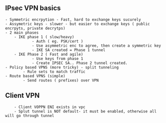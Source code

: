 ## IPsec VPN basics
    - Symmetric encrpytion - Fast, hard to exchange keys sucurely
    - Assymetric keys - slower - but easier to exchange keys ( public encrpyts, private decrytps)
    - 2 main phases
        - IKE phase 1 ( slow/heavy)
                - Auth ( eg. PSK/cert )
                - Use asymmetric enc to agree, then create a symmetric key
                - IKE SA created = Phase 1 tunnel
        - IKE Phase 2 ( Fast and agile)
                - Use keys from phase 1
                - Create IPSEC SA.. Phase 2 tunnel created.
    - Policy based VPNS (more tricky) - split tunneling
            - Rule sets to match traffic
    - Route based VPNS (simple)
            - Send routes ( prefixes) over VPN

## Client VPN
        - Client VOPPN ENI exists in vpc
        - Splut tunnel is NOT default- it must be enabled, otherwise all will go through tunnel
    